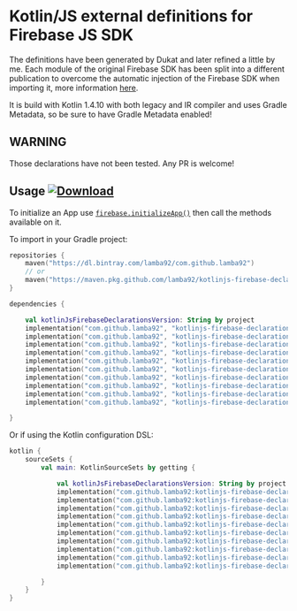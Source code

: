 # Kotlin/JS external definitions for Firebase JS SDK

The definitions have been generated by Dukat and later refined a little by me. Each module of the original Firebase SDK has been split into a different publication to overcome the automatic injection of the Firebase SDK when importing it, more information [here](https://discuss.kotlinlang.org/t/how-to-import-firebase-sdk-modules-separately-in-kotlin-js/16985/10?u=lamba92).

It is build with Kotlin 1.4.10 with both legacy and IR compiler and uses Gradle Metadata, so be sure to have Gradle Metadata enabled!

## WARNING

Those declarations have not been tested. Any PR is welcome!

## Usage [ ![Download](https://api.bintray.com/packages/lamba92/com.github.lamba92/kotlinjs-firebase-declarations/images/download.svg) ](https://bintray.com/lamba92/com.github.lamba92/kotlinjs-firebase-declarations/_latestVersion)

To initialize an App use [`firebase.initializeApp()`](/packages/core/src/main/kotlin/firebase/index.firebase.module_firebase.kt#L38) then call the methods available on it.
 
To import in your Gradle project:
```kotlin
repositories {
    maven("https://dl.bintray.com/lamba92/com.github.lamba92")
    // or
    maven("https://maven.pkg.github.com/lamba92/kotlinjs-firebase-declarations")
}

dependencies {

    val kotlinJsFirebaseDeclarationsVersion: String by project 
    implementation("com.github.lamba92", "kotlinjs-firebase-declarations-analytics", kotlinJsFirebaseDeclarationsVersion)
    implementation("com.github.lamba92", "kotlinjs-firebase-declarations-app", kotlinJsFirebaseDeclarationsVersion)
    implementation("com.github.lamba92", "kotlinjs-firebase-declarations-auth", kotlinJsFirebaseDeclarationsVersion)
    implementation("com.github.lamba92", "kotlinjs-firebase-declarations-database", kotlinJsFirebaseDeclarationsVersion)
    implementation("com.github.lamba92", "kotlinjs-firebase-declarations-firestore", kotlinJsFirebaseDeclarationsVersion)
    implementation("com.github.lamba92", "kotlinjs-firebase-declarations-functions", kotlinJsFirebaseDeclarationsVersion)
    implementation("com.github.lamba92", "kotlinjs-firebase-declarations-messaging", kotlinJsFirebaseDeclarationsVersion)
    implementation("com.github.lamba92", "kotlinjs-firebase-declarations-performance", kotlinJsFirebaseDeclarationsVersion)
    implementation("com.github.lamba92", "kotlinjs-firebase-declarations-remoteconfig", kotlinJsFirebaseDeclarationsVersion)
    implementation("com.github.lamba92", "kotlinjs-firebase-declarations-storage", kotlinJsFirebaseDeclarationsVersion)

}
```

Or if using the Kotlin configuration DSL:
```kotlin
kotlin {
    sourceSets {
        val main: KotlinSourceSets by getting {

            val kotlinJsFirebaseDeclarationsVersion: String by project 
            implementation("com.github.lamba92:kotlinjs-firebase-declarations-analytics:$kotlinJsFirebaseDeclarationsVersion")
            implementation("com.github.lamba92:kotlinjs-firebase-declarations-app:$kotlinJsFirebaseDeclarationsVersion")
            implementation("com.github.lamba92:kotlinjs-firebase-declarations-auth:$kotlinJsFirebaseDeclarationsVersion")
            implementation("com.github.lamba92:kotlinjs-firebase-declarations-database:$kotlinJsFirebaseDeclarationsVersion")
            implementation("com.github.lamba92:kotlinjs-firebase-declarations-firestore:$kotlinJsFirebaseDeclarationsVersion")
            implementation("com.github.lamba92:kotlinjs-firebase-declarations-functions:$kotlinJsFirebaseDeclarationsVersion")
            implementation("com.github.lamba92:kotlinjs-firebase-declarations-messaging:$kotlinJsFirebaseDeclarationsVersion")
            implementation("com.github.lamba92:kotlinjs-firebase-declarations-performance:$kotlinJsFirebaseDeclarationsVersion")
            implementation("com.github.lamba92:kotlinjs-firebase-declarations-remoteconfig:$kotlinJsFirebaseDeclarationsVersion")
            implementation("com.github.lamba92:kotlinjs-firebase-declarations-storage:$kotlinJsFirebaseDeclarationsVersion")

        }
    }
}
```
